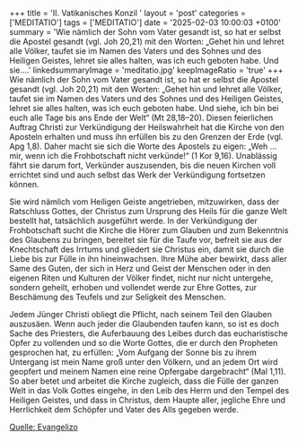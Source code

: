 +++
title = 'II. Vatikanisches Konzil '
layout = 'post'
categories = ['MEDITATIO']
tags = ['MEDITATIO']
date = '2025-02-03 10:00:03 +0100'
summary = 'Wie nämlich der Sohn vom Vater gesandt ist, so hat er selbst die Apostel gesandt (vgl. Joh 20,21) mit den Worten: „Gehet hin und lehret alle Völker, taufet sie im Namen des Vaters und des Sohnes und des Heiligen Geistes, lehret sie alles halten, was ich euch geboten habe. Und sie....'
linkedsummaryImage = 'meditatio.jpg'
keepImageRatio = 'true'
+++
Wie nämlich der Sohn vom Vater gesandt ist, so hat er selbst die Apostel gesandt (vgl. Joh 20,21) mit den Worten: „Gehet hin und lehret alle Völker, taufet sie im Namen des Vaters und des Sohnes und des Heiligen Geistes, lehret sie alles halten, was ich euch geboten habe. Und siehe, ich bin bei euch alle Tage bis ans Ende der Welt“ (Mt 28,18–20).<!--more--> Diesen feierlichen Auftrag Christi zur Verkündigung der Heilswahrheit hat die Kirche von den Aposteln erhalten und muss ihn erfüllen bis zu den Grenzen der Erde (vgl. Apg 1,8). Daher macht sie sich die Worte des Apostels zu eigen: „Weh … mir, wenn ich die Frohbotschaft nicht verkünde!“ (1 Kor 9,16). Unablässig fährt sie darum fort, Verkünder auszusenden, bis die neuen Kirchen voll errichtet sind und auch selbst das Werk der Verkündigung fortsetzen können. 

Sie wird nämlich vom Heiligen Geiste angetrieben, mitzuwirken, dass der Ratschluss Gottes, der Christus zum Ursprung des Heils für die ganze Welt bestellt hat, tatsächlich ausgeführt werde. In der Verkündigung der Frohbotschaft sucht die Kirche die Hörer zum Glauben und zum Bekenntnis des Glaubens zu bringen, bereitet sie für die Taufe vor, befreit sie aus der Knechtschaft des Irrtums und gliedert sie Christus ein, damit sie durch die Liebe bis zur Fülle in ihn hineinwachsen. Ihre Mühe aber bewirkt, dass aller Same des Guten, der sich in Herz und Geist der Menschen oder in den eigenen Riten und Kulturen der Völker findet, nicht nur nicht untergehe, sondern geheilt, erhoben und vollendet werde zur Ehre Gottes, zur Beschämung des Teufels und zur Seligkeit des Menschen. 

Jedem Jünger Christi obliegt die Pflicht, nach seinem Teil den Glauben auszusäen. Wenn auch jeder die Glaubenden taufen kann, so ist es doch Sache des Priesters, die Auferbauung des Leibes durch das eucharistische Opfer zu vollenden und so die Worte Gottes, die er durch den Propheten gesprochen hat, zu erfüllen: „Vom Aufgang der Sonne bis zu ihrem Untergang ist mein Name groß unter den Völkern, und an jedem Ort wird geopfert und meinem Namen eine reine Opfergabe dargebracht“ (Mal 1,11). So aber betet und arbeitet die Kirche zugleich, dass die Fülle der ganzen Welt in das Volk Gottes eingehe, in den Leib des Herrn und den Tempel des Heiligen Geistes, und dass in Christus, dem Haupte aller, jegliche Ehre und Herrlichkeit dem Schöpfer und Vater des Alls gegeben werde. 





[Quelle: Evangelizo](https://evangeliumtagfuertag.org/DE/gospel)
